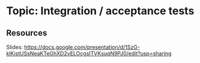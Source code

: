 # Topic: Integration / acceptance tests

## Resources

Slides: https://docs.google.com/presentation/d/1SzG-klKistUSsNeaKTeGhXD2vELOcgsITVKsuqN9PJ0/edit?usp=sharing
